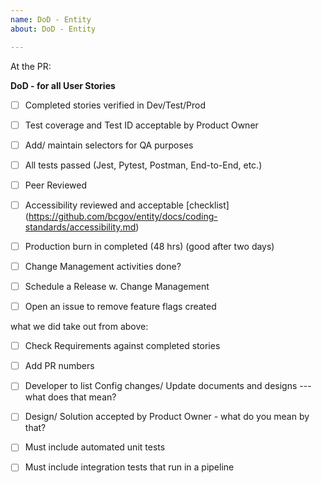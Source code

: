 ```yaml
---	
name: DoD - Entity
about: DoD - Entity

---	
```


At the PR:


**DoD - for all User Stories**

- [ ] Completed stories verified in Dev/Test/Prod
- [ ] Test coverage and Test ID acceptable by Product Owner
- [ ] Add/ maintain selectors for QA purposes
- [ ] All tests passed (Jest, Pytest, Postman, End-to-End, etc.)
- [ ] Peer Reviewed
- [ ] Accessibility reviewed and acceptable [checklist] (https://github.com/bcgov/entity/docs/coding-standards/accessibility.md)
- [ ] Production burn in completed (48 hrs) (good after two days)
- [ ] Change Management activities done?
- [ ] Schedule a Release w. Change Management
- [ ] Open an issue to remove feature flags created




what we did take out from above:
- [ ] Check Requirements against completed stories
- [ ] Add PR numbers
- [ ] Developer to list Config changes/ Update documents and designs --- what does that mean?
- [ ] Design/ Solution accepted by Product Owner - what do you mean by that? 
- [ ] Must include automated unit tests 
- [ ] Must include integration tests that run in a pipeline

